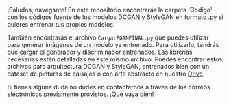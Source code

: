 ¡Saludos, navegante! En este repositorio encontrarás la carpeta 'Codigo' con los códigos fuente de los modelos DCGAN y StyleGAN en formato .py si quieres entrenar tus propios modelos.

También encontrarás el archivo `CargarPGANFINAL.py` que puedes utilizar para generar imágenes de un modelo ya entrenado. Para utilizarlo, tendrás que cargar el generador y discriminador entrenados. Las librerías necesarias están detalladas en este mismo archivo. Puedes encontrar estos archivos para arquitectura DCGAN y StyleGAN, entrenados bien con un dataset de pinturas de paisajes o con arte abstracto en nuestro [Drive](https://drive.google.com/drive/folders/15bJsC1UKGIPO1yjOms6YW1sZObgIHGVH?usp=sharing).


Si tienes alguna duda no dudes en contactarnos a través de los correos electrónicos previamente provistos. ¡Que vaya bien!
